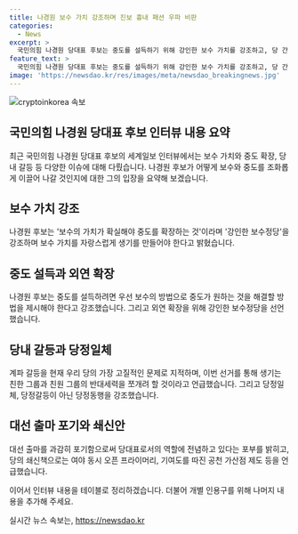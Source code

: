 ```yaml
---
title: 나경원 보수 가치 강조하며 진보 흉내 패션 우파 비판
categories:
  - News
excerpt: >
  국민의힘 나경원 당대표 후보는 중도를 설득하기 위해 강인한 보수 가치를 강조하고, 당 간 갈등을 해결하기 위해 당정동행을 주장하고 있다. 그는 자기 가치를 확실히 하고 중도를 설득하는 것이 진정한 외연 확장이라고 주장했으며, 현재의 계파 갈등을 가장 고질적인 문제로 지적하고 있다. 또한, 대통령 선거에 출마하지 않겠다고 선언하면서 당의 통합을 강조하고, 정치적 이득보다는 명예를 더 중요시하고 있음을 강조했다.
feature_text: >
  국민의힘 나경원 당대표 후보는 중도를 설득하기 위해 강인한 보수 가치를 강조하고, 당 간 갈등을 해결하기 위해 당정동행을 주장하고 있다. 그는 자기 가치를 확실히 하고 중도를 설득하는 것이 진정한 외연 확장이라고 주장했으며, 현재의 계파 갈등을 가장 고질적인 문제로 지적하고 있다. 또한, 대통령 선거에 출마하지 않겠다고 선언하면서 당의 통합을 강조하고, 정치적 이득보다는 명예를 더 중요시하고 있음을 강조했다.
image: 'https://newsdao.kr/res/images/meta/newsdao_breakingnews.jpg'
---
```


<p><img src="https://newsdao.kr/res/images/meta/newsdao_breakingnews.jpg" alt="cryptoinkorea 속보" /></p>

<h2 data-ke-size="size26">국민의힘 나경원 당대표 후보 인터뷰 내용 요약</h2>

<p data-ke-size="size16">최근 국민의힘 나경원 당대표 후보의 세계일보 인터뷰에서는 보수 가치와 중도 확장, 당내 갈등 등 다양한 이슈에 대해 다뤘습니다. 나경원 후보가 어떻게 보수와 중도를 조화롭게 이끌어 나갈 것인지에 대한 그의 입장을 요약해 보겠습니다.</p>

<h2 data-ke-size="size26">보수 가치 강조</h2>

<p data-ke-size="size16">나경원 후보는 '보수의 가치가 확실해야 중도를 확장하는 것'이라며 '강인한 보수정당'을 강조하며 보수 가치를 자랑스럽게 생기를 만들어야 한다고 밝혔습니다.</p>

<h2 data-ke-size="size26">중도 설득과 외연 확장</h2>

<p data-ke-size="size16">나경원 후보는 중도를 설득하려면 우선 보수의 방법으로 중도가 원하는 것을 해결할 방법을 제시해야 한다고 강조했습니다. 그리고 외연 확장을 위해 강인한 보수정당을 선언했습니다.</p>

<h2 data-ke-size="size26">당내 갈등과 당정일체</h2>

<p data-ke-size="size16">계파 갈등을 현재 우리 당의 가장 고질적인 문제로 지적하며, 이번 선거를 통해 생기는 친한 그룹과 친원 그룹의 반대세력을 쪼개려 할 것이라고 언급했습니다. 그리고 당정일체, 당정갈등이 아닌 당정동행을 강조했습니다.</p>

<h2 data-ke-size="size26">대선 출마 포기와 쇄신안</h2>

<p data-ke-size="size16">대선 출마를 과감히 포기함으로써 당대표로서의 역할에 전념하고 있다는 포부를 밝히고, 당의 쇄신책으로는 여야 동시 오픈 프라이머리, 기여도를 따진 공천 가산점 제도 등을 언급했습니다.</p>

<p>이어서 인터뷰 내용을 테이블로 정리하겠습니다. 더불어 개별 인용구를 위해 나머지 내용을 추가해 주세요.</p>
실시간 뉴스 속보는, <a href="https://newsdao.kr" rel="dofollow">https://newsdao.kr</a>


